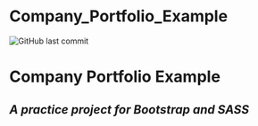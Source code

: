 # Company_Portfolio_Example
![GitHub last commit](https://img.shields.io/github/last-commit/daveyedgar/Company_Portfolio_Example)

# Company Portfolio Example
## _A practice project for Bootstrap and SASS_
